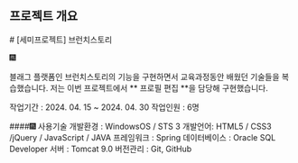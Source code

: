 <html>
<h2>프로젝트 개요</h2>
  
</html>
# [세미프로젝트] 브런치스토리

🎆 


블래그 플랫폼인 브런치스토리의 기능을 구현하면서
교육과정동안 배웠던 기술들을 복습했습니다.
저는 이번 프로젝트에서 ** 프로필 편집 **을 담당해 구현했습니다.


작업기간 : 2024. 04. 15 ~ 2024. 04. 30
작업인원 : 6명


####🎆 사용기술
개발환경 : WindowsOS / STS 3 
개발언어: HTML5 / CSS3 /jQuery / JavaScript / JAVA
프레임워크 : Spring
데이터베이스 : Oracle SQL Developer
서버 : Tomcat 9.0
버전관리 : Git, GitHub
